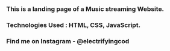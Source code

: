 ### This is a landing page of a Music streaming Website.

### Technologies Used : HTML, CSS, JavaScript.

### Find me on Instagram - @electrifyingcod